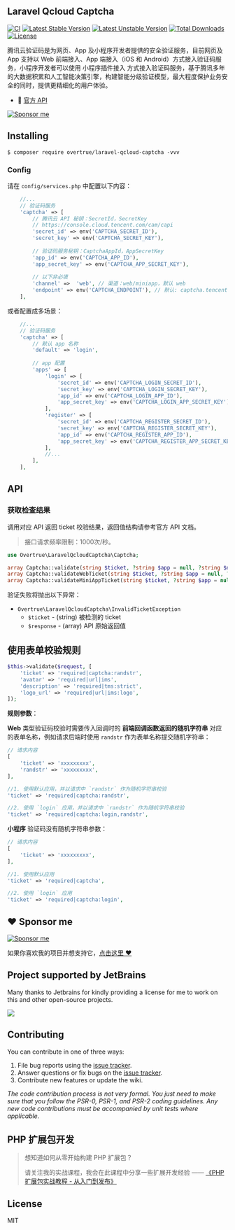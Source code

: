 Laravel Qcloud Captcha
---

[![CI](https://github.com/overtrue/laravel-qcloud-captcha/actions/workflows/ci.yml/badge.svg)](https://github.com/overtrue/laravel-qcloud-captcha/actions/workflows/ci.yml)
[![Latest Stable Version](https://poser.pugx.org/overtrue/laravel-qcloud-captcha/v/stable.svg)](https://packagist.org/packages/overtrue/laravel-qcloud-captcha)
[![Latest Unstable Version](https://poser.pugx.org/overtrue/laravel-qcloud-captcha/v/unstable.svg)](https://packagist.org/packages/overtrue/laravel-qcloud-captcha)
[![Total Downloads](https://poser.pugx.org/overtrue/laravel-qcloud-captcha/downloads)](https://packagist.org/packages/overtrue/laravel-qcloud-captcha)
[![License](https://poser.pugx.org/overtrue/laravel-qcloud-captcha/license)](https://packagist.org/packages/overtrue/laravel-qcloud-captcha)

腾讯云验证码是为网页、App 及小程序开发者提供的安全验证服务，目前网页及 App 支持以 Web 前端接入、App 端接入（iOS 和 Android）方式接入验证码服务，小程序开发者可以使用 小程序插件接入
方式接入验证码服务，基于腾讯多年的大数据积累和人工智能决策引擎，构建智能分级验证模型，最大程度保护业务安全的同时，提供更精细化的用户体验。

- :book: [官方 API](https://cloud.tencent.com/document/product/1110/36334)

[![Sponsor me](https://raw.githubusercontent.com/overtrue/overtrue/master/sponsor-me-button-s.svg)](https://github.com/sponsors/overtrue)

## Installing

```shell
$ composer require overtrue/laravel-qcloud-captcha -vvv
```

### Config

请在 `config/services.php` 中配置以下内容：

```php
    //...
    // 验证码服务
    'captcha' => [
        // 腾讯云 API 秘钥：SecretId，SecretKey
        // https://console.cloud.tencent.com/cam/capi
        'secret_id' => env('CAPTCHA_SECRET_ID'),
        'secret_key' => env('CAPTCHA_SECRET_KEY'),
        
        // 验证码服务秘钥：CaptchaAppId，AppSecretKey
        'app_id' => env('CAPTCHA_APP_ID'), 
        'app_secret_key' => env('CAPTCHA_APP_SECRET_KEY'),
        
        // 以下非必填
        'channel' =>  'web', // 渠道：web/miniapp，默认 web
        'endpoint' => env('CAPTCHA_ENDPOINT'), // 默认: captcha.tencentcloudapi.com
    ],
```

或者配置成多场景：

```php
    //...
    // 验证码服务
    'captcha' => [
        // 默认 app 名称
        'default' => 'login',
        
        // app 配置
        'apps' => [
            'login' => [
                'secret_id' => env('CAPTCHA_LOGIN_SECRET_ID'),
                'secret_key' => env('CAPTCHA_LOGIN_SECRET_KEY'),
                'app_id' => env('CAPTCHA_LOGIN_APP_ID'), 
                'app_secret_key' => env('CAPTCHA_LOGIN_APP_SECRET_KEY'),
            ],
            'register' => [
                'secret_id' => env('CAPTCHA_REGISTER_SECRET_ID'),
                'secret_key' => env('CAPTCHA_REGISTER_SECRET_KEY'),
                'app_id' => env('CAPTCHA_REGISTER_APP_ID'), 
                'app_secret_key' => env('CAPTCHA_REGISTER_APP_SECRET_KEY'),
            ],
            //...
        ],
    ],
```

## API

### 获取检查结果

调用对应 API 返回 ticket 校验结果，返回值结构请参考官方 API 文档。

> 接口请求频率限制：1000次/秒。

```php
use Overtrue\LaravelQcloudCaptcha\Captcha;

array Captcha::validate(string $ticket, ?string $app = null, ?string $nonce = null);
array Captcha::validateWebTicket(string $ticket, ?string $app = null, ?string $nonce = null);
array Captcha::validateMiniAppTicket(string $ticket, ?string $app = null);
```

验证失败将抛出以下异常：

- `Overtrue\LaravelQcloudCaptcha\InvalidTicketException`
  - `$ticket` - (string) 被检测的 ticket
  - `$response` - (array) API 原始返回值

## 使用表单校验规则

```php
$this->validate($request, [
	'ticket' => 'required|captcha:randstr',
	'avatar' => 'required|url|ims',
	'description' => 'required|tms:strict',
	'logo_url' => 'required|url|ims:logo',
]);
```

**规则参数**：

**Web** 类型验证码校验时需要传入回调时的 **前端回调函数返回的随机字符串** 对应的表单名称，例如请求后端时使用 `randstr` 作为表单名称提交随机字符串：

```php
// 请求内容
[
    'ticket' => 'xxxxxxxxx',
    'randstr' => 'xxxxxxxxx',
],

//1. 使用默认应用，并以请求中 `randstr` 作为随机字符串校验
'ticket' => 'required|captcha:randstr', 

//2. 使用 `login` 应用，并以请求中 `randstr` 作为随机字符串校验
'ticket' => 'required|captcha:login,randstr',
```

**小程序** 验证码没有随机字符串参数：

```php
// 请求内容
[
    'ticket' => 'xxxxxxxxx',
],

//1. 使用默认应用
'ticket' => 'required|captcha', 

//2. 使用 `login` 应用
'ticket' => 'required|captcha:login',
```

## :heart: Sponsor me 

[![Sponsor me](https://raw.githubusercontent.com/overtrue/overtrue/master/sponsor-me.svg)](https://github.com/sponsors/overtrue)

如果你喜欢我的项目并想支持它，[点击这里 :heart:](https://github.com/sponsors/overtrue)

## Project supported by JetBrains

Many thanks to Jetbrains for kindly providing a license for me to work on this and other open-source projects.

[![](https://resources.jetbrains.com/storage/products/company/brand/logos/jb_beam.svg)](https://www.jetbrains.com/?from=https://github.com/overtrue)


## Contributing

You can contribute in one of three ways:

1. File bug reports using the [issue tracker](https://github.com/overtrue/laravel-package/issues).
2. Answer questions or fix bugs on the [issue tracker](https://github.com/overtrue/laravel-package/issues).
3. Contribute new features or update the wiki.

_The code contribution process is not very formal. You just need to make sure that you follow the PSR-0, PSR-1, and PSR-2 coding guidelines. Any
new code contributions must be accompanied by unit tests where applicable._

## PHP 扩展包开发

> 想知道如何从零开始构建 PHP 扩展包？
>
> 请关注我的实战课程，我会在此课程中分享一些扩展开发经验 —— [《PHP 扩展包实战教程 - 从入门到发布》](https://learnku.com/courses/creating-package)

## License

MIT
